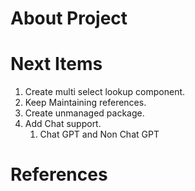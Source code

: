 # About Project 

# Next Items

1. Create multi select lookup component.
1. Keep Maintaining references.
1. Create unmanaged package.
1. Add Chat support.
    1. Chat GPT and Non Chat GPT
# References

